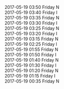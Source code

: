 2017-05-19 03:50 Friday  N  
2017-05-19 03:40 Friday  I  
2017-05-19 03:35 Friday  N  
2017-05-19 03:30 Friday  I  
2017-05-19 03:25 Friday  N  
2017-05-19 03:20 Friday  I  
2017-05-19 03:15 Friday  N  
2017-05-19 02:25 Friday  I  
2017-05-19 01:55 Friday  N  
2017-05-19 01:50 Friday  I  
2017-05-19 01:40 Friday  N  
2017-05-19 01:30 Friday  I  
2017-05-19 01:20 Friday  N  
2017-05-19 01:15 Friday  I  
2017-05-19 00:35 Friday  N  
